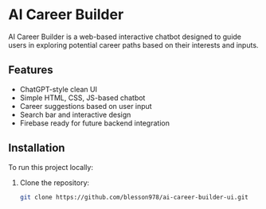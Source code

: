 # AI Career Builder

AI Career Builder is a web-based interactive chatbot designed to guide users in exploring potential career paths based on their interests and inputs.

## Features

- ChatGPT-style clean UI
- Simple HTML, CSS, JS-based chatbot
- Career suggestions based on user input
- Search bar and interactive design
- Firebase ready for future backend integration

## Installation

To run this project locally:

1. Clone the repository:

   ```bash
   git clone https://github.com/blesson978/ai-career-builder-ui.git
